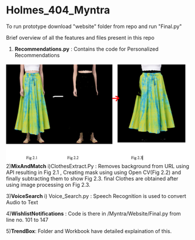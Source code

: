 # Holmes_404_Myntra
To run prototype download "website" folder from repo and run "Final.py"

Brief overview of all the features and files present in this repo
1) __Recommendations.py__ : Contains the code for Personalized Recommendations

 
 
 
 
 
 ![Clothes Extraction](https://github.com/aditi721999/Holmes_404_Myntra/blob/main/Myntra/MixAndMatch/Untitled_document_Google_Docs.png)
 2)__MixAndMatch__
 i)ClothesExtract.Py : Removes background from URL using API resulting in Fig 2.1 , Creating mask using using Open CV(Fig 2.2) and finally subtracting them to show Fig 2.3.
 final Clothes  are obtained after using image processing on Fig 2.3.
 
 
 3)__VoiceSearch__
    i) Voice_Search.py : Speech Recognition is used to convert Audio to Text
    
    
4)__WishlistNotifications__ : Code is there in /Myntra/Website/Final.py from line no. 101 to 147

5)__TrendBox__: Folder and Workbook have detailed explaination of this.
    

